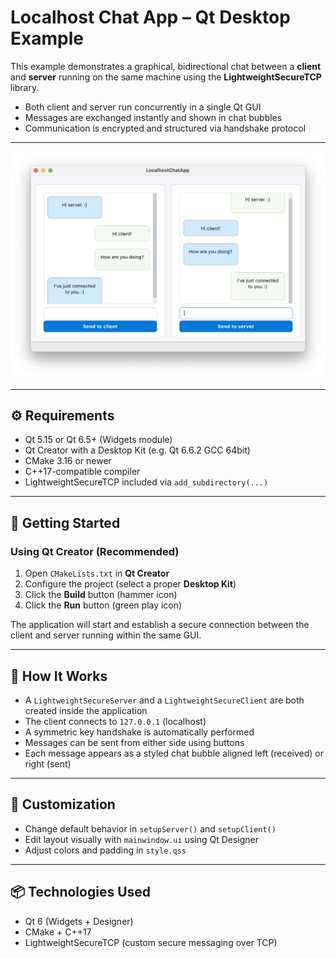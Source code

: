 # Localhost Chat App – Qt Desktop Example

This example demonstrates a graphical, bidirectional chat between a **client** and **server** running on the same machine using the **LightweightSecureTCP** library.

- Both client and server run concurrently in a single Qt GUI
- Messages are exchanged instantly and shown in chat bubbles
- Communication is encrypted and structured via handshake protocol

---

![Localhost Chat Preview](preview.png)

---

## ⚙️ Requirements

- Qt 5.15 or Qt 6.5+ (Widgets module)
- Qt Creator with a Desktop Kit (e.g. Qt 6.6.2 GCC 64bit)
- CMake 3.16 or newer
- C++17-compatible compiler
- LightweightSecureTCP included via `add_subdirectory(...)`
 
---

## 🚀 Getting Started

### Using Qt Creator (Recommended)

1. Open `CMakeLists.txt` in **Qt Creator**
2. Configure the project (select a proper **Desktop Kit**)
3. Click the **Build** button (hammer icon)
4. Click the **Run** button (green play icon)

The application will start and establish a secure connection between the client and server running within the same GUI.

---

## 🧠 How It Works

- A `LightweightSecureServer` and a `LightweightSecureClient` are both created inside the application
- The client connects to `127.0.0.1` (localhost)
- A symmetric key handshake is automatically performed
- Messages can be sent from either side using buttons
- Each message appears as a styled chat bubble aligned left (received) or right (sent)

---

## 🎨 Customization

- Change default behavior in `setupServer()` and `setupClient()`
- Edit layout visually with `mainwindow.ui` using Qt Designer
- Adjust colors and padding in `style.qss`

---

## 📦 Technologies Used

- Qt 6 (Widgets + Designer)
- CMake + C++17
- LightweightSecureTCP (custom secure messaging over TCP)
